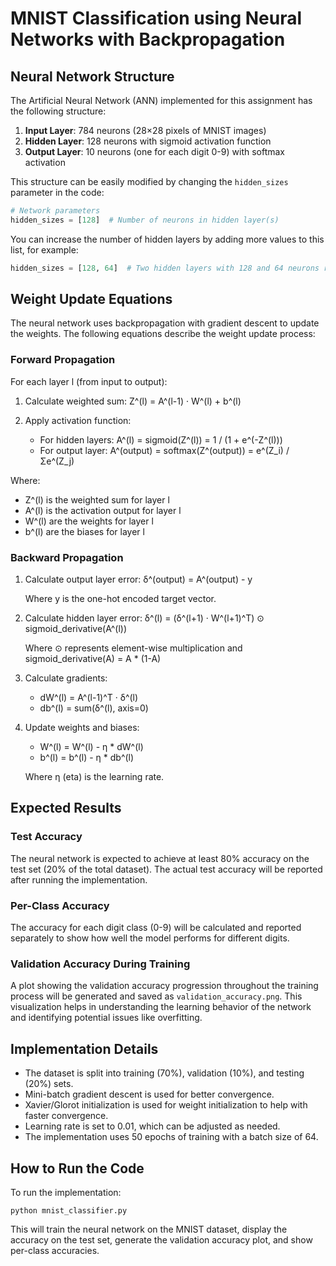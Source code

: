 # MNIST Classification using Neural Networks with Backpropagation

## Neural Network Structure

The Artificial Neural Network (ANN) implemented for this assignment has the following structure:

1. **Input Layer**: 784 neurons (28×28 pixels of MNIST images)
2. **Hidden Layer**: 128 neurons with sigmoid activation function
3. **Output Layer**: 10 neurons (one for each digit 0-9) with softmax activation

This structure can be easily modified by changing the `hidden_sizes` parameter in the code:
```python
# Network parameters
hidden_sizes = [128]  # Number of neurons in hidden layer(s)
```

You can increase the number of hidden layers by adding more values to this list, for example:
```python
hidden_sizes = [128, 64]  # Two hidden layers with 128 and 64 neurons respectively
```

## Weight Update Equations

The neural network uses backpropagation with gradient descent to update the weights. The following equations describe the weight update process:

### Forward Propagation

For each layer l (from input to output):

1. Calculate weighted sum:
   Z^(l) = A^(l-1) · W^(l) + b^(l)

2. Apply activation function:
   - For hidden layers: A^(l) = sigmoid(Z^(l)) = 1 / (1 + e^(-Z^(l)))
   - For output layer: A^(output) = softmax(Z^(output)) = e^(Z_i) / Σe^(Z_j)

Where:
- Z^(l) is the weighted sum for layer l
- A^(l) is the activation output for layer l
- W^(l) are the weights for layer l
- b^(l) are the biases for layer l

### Backward Propagation

1. Calculate output layer error:
   δ^(output) = A^(output) - y

   Where y is the one-hot encoded target vector.

2. Calculate hidden layer error:
   δ^(l) = (δ^(l+1) · W^(l+1)^T) ⊙ sigmoid_derivative(A^(l))

   Where ⊙ represents element-wise multiplication and sigmoid_derivative(A) = A * (1-A)

3. Calculate gradients:
   - dW^(l) = A^(l-1)^T · δ^(l)
   - db^(l) = sum(δ^(l), axis=0)

4. Update weights and biases:
   - W^(l) = W^(l) - η * dW^(l)
   - b^(l) = b^(l) - η * db^(l)

   Where η (eta) is the learning rate.

## Expected Results

### Test Accuracy

The neural network is expected to achieve at least 80% accuracy on the test set (20% of the total dataset). The actual test accuracy will be reported after running the implementation.

### Per-Class Accuracy

The accuracy for each digit class (0-9) will be calculated and reported separately to show how well the model performs for different digits.

### Validation Accuracy During Training

A plot showing the validation accuracy progression throughout the training process will be generated and saved as `validation_accuracy.png`. This visualization helps in understanding the learning behavior of the network and identifying potential issues like overfitting.

## Implementation Details

- The dataset is split into training (70%), validation (10%), and testing (20%) sets.
- Mini-batch gradient descent is used for better convergence.
- Xavier/Glorot initialization is used for weight initialization to help with faster convergence.
- Learning rate is set to 0.01, which can be adjusted as needed.
- The implementation uses 50 epochs of training with a batch size of 64.

## How to Run the Code

To run the implementation:

```
python mnist_classifier.py
```

This will train the neural network on the MNIST dataset, display the accuracy on the test set, generate the validation accuracy plot, and show per-class accuracies. 
